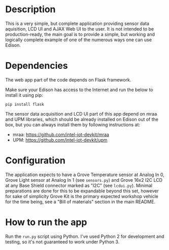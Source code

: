 Description
===========

This is a very simple, but complete application providing sensor data aquisition,
LCD UI and AJAX Web UI to the user. It is not intended to be production-ready, the
main goal is to provide a simple, but working and logically complete example
of one of the numerous ways one can use Edison.

Dependencies
============

The web app part of the code depends on Flask framework.

Make sure your Edison has access to the Internet and run the below to install it
using pip:

```
pip install flask
```

The sensor data acquisition and LCD UI part of this app depend on
mraa and UPM libraries, which should be already installed on Edison out of the box,
but you can always install them by following instructions at:

* mraa: https://github.com/intel-iot-devkit/mraa
* UPM: https://github.com/intel-iot-devkit/upm

Configuration
=============

The application expects to have a Grove Temperature sensor at Analog In 0,
Grove Light sensor at Analog In 1 (see `sensors.py`) and Grove 16x2 I2C LCD at
any Base Shield connector marked as "I2C" (see `lcdui.py`). Minimal preparations
are done for this to be expandable beyond this set, however for sake of simplicity
Grove Kit is the primary expected workshop vehicle for the time being, see
a "Bill of materials" section in the main README.

How to run the app
==================

Run the `run.py` script using Python. I've used Python 2 for development and
testing, so it's not guaranteed to work under Python 3.